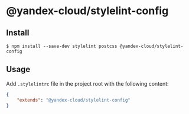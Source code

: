 # @yandex-cloud/stylelint-config

## Install
```
$ npm install --save-dev stylelint postcss @yandex-cloud/stylelint-config
```

## Usage
Add `.stylelintrc` file in the project root with the following content:

```json
{
    "extends": "@yandex-cloud/stylelint-config"
}
```
